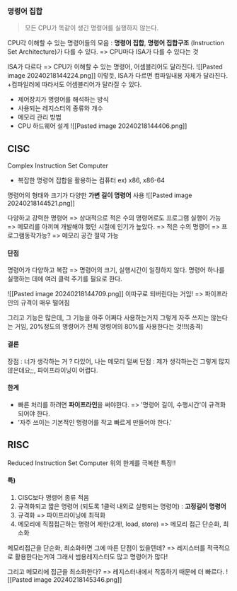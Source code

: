 
### 명령어 집합
> 모든 CPU가 똑같이 생긴 명령어를 실행하지 않는다.

CPU각 이해할 수 있는 명령어들의 모음 : **명령어 집합**, **명령어 집합구조** (Instruction Set Architecture)가 다를 수 있다.
=> CPU마다 ISA가 다를 수 있다는 것

ISA가 다르다 => CPU가 이해할 수 있는 명령어, 어셈블리어도 달라진다.
![[Pasted image 20240218144224.png]]
이렇듯, ISA가 다르면 컴파일내용 자체가 달라진다.
+컴파일러에 따라서도 어셈블리어가 달라질 수 있다.
- 제어장치가 명령어를 해석하는 방식
- 사용되는 레지스터의 종류와 개수
- 메모리 관리 방법
- CPU 하드웨어 설계
![[Pasted image 20240218144406.png]]


## CISC
Complex Instruction Set Computer
- 복잡한 명령어 집합을 활용하는 컴퓨터
ex) x86, x86-64

명령어의 형태와 크기가 다양한 **가변 길이 명령어** 사용
![[Pasted image 20240218144521.png]]

다양하고 강력한 명령어 => 상대적으로 적은 수의 명령어로도 프로그램 실행이 가능
=> 메모리를 아끼며 개발해야 했던 시절에 인기가 높았다.
=> 적은 수의 명령어 => 프로그램동작가능? => 메모리 공간 절약 가능

#### 단점
명령어가 다양하고 복잡 => 명령어의 크기, 실행시간이 일정하지 않다.
명령어 하나를 실행하는 데에 여러 클럭 주기를 필요로 한다.

![[Pasted image 20240218144709.png]]
이따구로 되버린다는 거임!
=> 파이프라인의 규격이 매우 떨어짐

그리고 기능은 많은데, 그 기능을 아주 어쩌다 사용하는거지 그렇게 자주 쓰지는 않는다는 거임, 20%정도의 명령어가 전체 명령어의 80%를 사용한다는 것!!!(충격)

#### 결론
 장점 : 너가 생각하는 거 ? 다있어, 나는 메모리 덜써
 단점 : 제가 생각하는건 그렇게 많지 않은데요;;, 파이프라이닝이 어렵다.

#### 한계
- 빠른 처리를 하려면 **파이프라인**을 써야한다. => '명령어 길이, 수행시간'이 규격화 되어야 한다.
- '자주 쓰이는 기본적인 명령어를 작고 빠르게 만들어야 한다.'
## RISC
Reduced Instruction Set Computer
위의 한계를 극복한 특징!!

#### 특)
1. CISC보다 명령어 종류 적음
2. 규격화되고 짧은 명령어 (되도록 1클럭 내외로 실행되는 명령어) : **고정길이 명령어**
3. 규격화 => 파이프라이닝에 최적화
4. 메모리에 직접접근하는 명령어 제한(2개!, load, store) => 메모리 접근 단순화, 최소화

메모리접근을 단순화, 최소화하면 그에 따른 단점이 있을텐데?
=> 레지스터를 적극적으로 활용한다는거여
그래서 범용레지스터도 많고 명령어가 많다!

그리고 메모리에 접근을 최소화한다? => 레지스터내에서 작동하기 때문에 더 빠르다.
![[Pasted image 20240218145346.png]]
